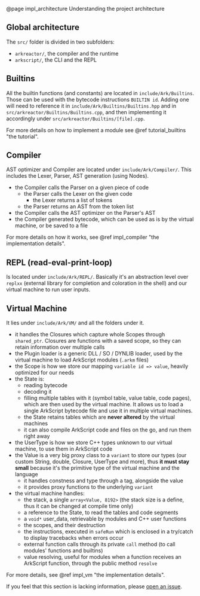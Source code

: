 @page impl_architecture Understanding the project architecture

## Global architecture

The `src/` folder is divided in two subfolders:
- `arkreactor/`, the compiler and the runtime
- `arkscript/`, the CLI and the REPL

## Builtins

All the builtin functions (and constants) are located in `include/Ark/Builtins`. Those can be used with the bytecode instructions `BUILTIN id`. Adding one will need to reference it in `include/Ark/Builtins/Builtins.hpp` and in `src/arkreactor/Builtins/Builtins.cpp`, and then implementing it accordingly under `src/arkreactor/Builtins/[file].cpp`.

For more details on how to implement a module see @ref tutorial_builtins "the tutorial".

## Compiler

AST optimizer and Compiler are located under `include/Ark/Compiler/`. This includes the Lexer, Parser, AST generation (using Nodes).

* the Compiler calls the Parser on a given piece of code
    * the Parser calls the Lexer on the given code
        * the Lexer returns a list of tokens
    * the Parser returns an AST from the token list
* the Compiler calls the AST optimizer on the Parser's AST
* the Compiler generated bytecode, which can be used as is by the virtual machine, or be saved to a file

For more details on how it works, see @ref impl_compiler "the implementation details".

## REPL (read-eval-print-loop)

Is located under `include/Ark/REPL/`. Basically it's an abstraction level over `replxx` (external library for completion and coloration in the shell) and our virtual machine to run user inputs.

## Virtual Machine

It lies under `include/Ark/VM/` and all the folders under it.

* it handles the Closures which capture whole Scopes through `shared_ptr`. Closures are functions with a saved scope, so they can retain information over multiple calls
* the Plugin loader is a generic DLL / SO / DYNLIB loader, used by the virtual machine to load ArkScript modules (`.arkm` files)
* the Scope is how we store our mapping `variable id => value`, heavily optimized for our needs
* the State is:
    * reading bytecode
    * decoding it
    * filling multiple tables with it (symbol table, value table, code pages), which are then used by the virtual machine. It allows us to load a single ArkScript bytecode file and use it in multiple virtual machines.
    * the State retains tables which are **never altered** by the virtual machines
    * it can also compile ArkScript code and files on the go, and run them right away
* the UserType is how we store C++ types unknown to our virtual machine, to use them in ArkScript code
* the Value is a very big proxy class to a `variant` to store our types (our custom String, double, Closure, UserType and more), thus **it must stay small** because it's the primitive type of the virtual machine and the language
    * it handles constness and type through a tag, alongside the value
    * it provides proxy functions to the underlying `variant`
* the virtual machine handles:
    * the stack, a single `array<Value, 8192>` (the stack size is a define, thus it can be changed at compile time only)
    * a reference to the State, to read the tables and code segments
    * a `void*` user_data, retrievable by modules and C++ user functions
    * the scopes, and their destruction
    * the instructions, executed in `safeRun` which is enclosed in a try/catch to display tracebacks when errors occur
    * external function calls through its private `call` method (to call modules' functions and builtins)
    * value resolving, useful for modules when a function receives an ArkScript function, through the public method `resolve`

For more details, see @ref impl_vm "the implementation details".

If you feel that this section is lacking information, please [open an issue](https://github.com/ArkScript-lang/Ark/issues/new).
